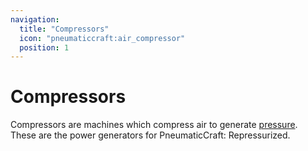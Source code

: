 ```yaml
---
navigation:
  title: "Compressors"
  icon: "pneumaticcraft:air_compressor"
  position: 1
---
```


# Compressors

Compressors are machines which compress air to generate [pressure](./pressure.md). These are the power generators for <Color hex="#228">PneumaticCraft: Repressurized</Color>.

<SubPages />